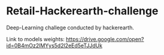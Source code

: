 # Retail-Hackerearth-challenge

Deep-Learning challege conducted by hackerearth.

Link to models weights: https://drive.google.com/open?id=0B4mOz2lMYys5d2l2eEd5eTJJdUk
